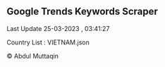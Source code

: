 

## Google Trends Keywords Scraper 
 
Last Update 25-03-2023 , 03:41:27

Country List :
VIETNAM.json



© Abdul Muttaqin 
